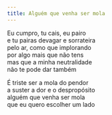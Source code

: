```yaml
---
title: Alguém que venha ser mola
---
```


Eu cumpro, tu cais, eu pairo  
e tu pairas devagar e sorrateira  
pelo ar, como que implorando  
por algo mais que não tens  
mas que a minha neutralidade  
não te pode dar também  

É triste ser a mola do pendor  
a suster a dor e o despropósito  
alguém que venha ser mola  
que eu quero escolher um lado  
